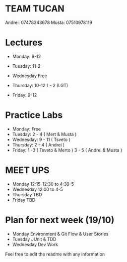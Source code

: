 # TEAM TUCAN 

Andrei: 07478343678
Musta: 07510978119


# Lectures #

* Monday: 9-12

* Tuesday: 11-2

* Wednesday Free 

* Thursday: 10-12
          1 - 2 (LGT)

* Friday: 9-12
       
# Practice Labs #

* Monday: Free
* Tuesday: 2 - 4  ( Mert & Musta )
* Wednesday: 9 - 11 ( Tsveto ) 
* Thursday: 2 - 4 ( Andrei ) 
* Friday: 1 -3 ( Tsveto & Merto ) 3 - 5 ( Andrei & Musta ) 


# MEET UPS #

* Monday 12:15-12:30 to 4:30-5
* Wednesday 12:00 to 4-5
* Thursday TBD
* Friday TBD

# Plan for next week (19/10)

* Monday Environment & Git Flow & User Stories
* Tuesday JUnit & TDD
* Wednesday Dev Work

Feel free to edit the readme with any information